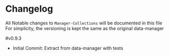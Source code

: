 # Changelog
All Notable changes to `Manager-Collections` will be documented in this file
For simplicity, the versioning is kept the same as the original data-manager

#v0.9.3
 - Initial Commit: Extract from data-manager with tests

